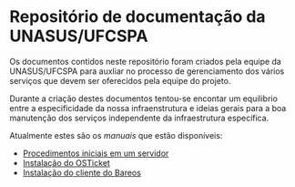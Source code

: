 # Repositório de documentação da UNASUS/UFCSPA

Os documentos contidos neste repositório foram criados pela equipe da UNASUS/UFCSPA para auxliar no
processo de gerenciamento dos vários serviços que devem ser oferecidos pela equipe do projeto.

Durante a criação destes documentos tentou-se encontar um equilibrio entre a especificidade da nossa
infraenstrutura e ideias gerais para a boa manutenção dos serviços independente da infraestrutura
específica.

Atualmente estes são os *manuais* que estão disponíveis:
- [Procedimentos iniciais em um servidor](./server-setup.md)
- [Instalação do OSTicket](./osticket-install.md)
- [Instalação do cliente do Bareos](./bareos/client-install.md)

